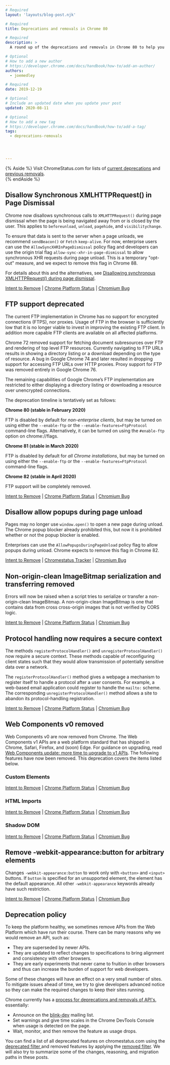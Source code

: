```yaml
---
# Required
layout: 'layouts/blog-post.njk'

# Required
title: Deprecations and removals in Chrome 80

# Required
description: >
  A round up of the deprecations and removals in Chrome 80 to help you plan.

# Optional
# How to add a new author
# https://developer.chrome.com/docs/handbook/how-to/add-an-author/
authors:
  - joemedley

# Required
date: 2019-12-19

# Optional
# Include an updated date when you update your post
updated: 2020-08-11

# Optional
# How to add a new tag
# https://developer.chrome.com/docs/handbook/how-to/add-a-tag/
tags:
  - deprecations-removals




---
```


{% Aside %}
Visit ChromeStatus.com for lists of 
<a href="https://www.chromestatus.com/features#browsers.chrome.status%3A%22Deprecated%22">current deprecations</a>
and <a href="https://www.chromestatus.com/features#browsers.chrome.status:%22Removed%22">previous removals</a>.  
{% endAside %}

## Disallow Synchronous XMLHTTPRequest&#40;) in Page Dismissal

Chrome now disallows synchronous calls to `XMLHTTPRequest()` during page
dismissal when the page is being navigated away from or is closed by the user.
This applies to `beforeunload`, `unload`, `pagehide`, and `visibilitychange`.

To ensure that data is sent to the server when a page unloads, we recommend
`sendBeacon()` or `Fetch` `keep-alive`. For now, enterprise users can use the
`AllowSyncXHRInPageDismissal` policy flag and developers can use the origin
trial flag `allow-sync-xhr-in-page-dismissal` to allow synchronous XHR requests
during page unload. This is a temporary "opt-out" measure, and we expect to
remove this flag in Chrome 88. 

For details about this and the alternatives, see [Disallowing synchronous
XMLHTTPRequest() during page dismissal]().

[Intent to Remove](https://groups.google.com/a/chromium.org/d/topic/blink-dev/cCWNIXB4dzY/discussion) &#124;
[Chrome Platform Status](https://www.chromestatus.com/feature/4664843055398912) &#124;
[Chromium Bug](https://crbug.com/827324)


## FTP support deprecated

The current FTP implementation in Chrome has no support for encrypted
connections (FTPS), nor proxies. Usage of FTP in the browser is sufficiently low
that it is no longer viable to invest in improving the existing FTP client. In
addition more capable FTP clients are available on all affected platforms.

Chrome 72 removed support for fetching document subresources over FTP and
rendering of top level FTP resources. Currently navigating to FTP URLs results
in showing a directory listing or a download depending on the type of resource.
A bug in Google Chrome 74 and later resulted in dropping support for accessing
FTP URLs over HTTP proxies. Proxy support for FTP was removed entirely in Google
Chrome 76.

The remaining capabilities of Google Chrome’s FTP implementation are restricted
to either displaying a directory listing or downloading a resource over
unencrypted connections. 

The deprecation timeline is tentatively set as follows:

**Chrome 80 (stable in February 2020)**

FTP is disabled by default for *non-enterprise clients*, but may be turned on
using either the `--enable-ftp` or the `--enable-features=FtpProtocol`
command-line flags. Alternatively, it can be turned on using the `#enable-ftp`
option on chrome://flags.

**Chrome 81 (stable in March 2020)**

FTP is disabled by default for *all Chrome installations*, but may be turned on
using either the `--enable-ftp` or the `--enable-features=FtpProtocol`
command-line flags.

**Chrome 82 (stable in April 2020)**

FTP support will be completely removed.

[Intent to Remove](https://groups.google.com/a/chromium.org/d/topic/blink-dev/e1hkwUL4p3w/discussion) &#124;
[Chrome Platform Status](https://www.chromestatus.com/feature/6246151319715840) &#124;
[Chromium Bug](https://crbug.com/333943)

## Disallow allow popups during page unload

Pages may no longer use `window.open()` to open a new page during unload. The
Chrome popup blocker already prohibited this, but now it is prohibited whether
or not the popup blocker is enabled. 

Enterprises can use the `AllowPopupsDuringPageUnload` policy flag to allow
popups during unload. Chrome expects to remove this flag in Chrome 82.

[Intent to Remove](https://groups.google.com/a/chromium.org/d/topic/blink-dev/MkA0A1YKSw4/discussion) &#124;
[Chromestatus Tracker](https://www.chromestatus.com/feature/5989473649164288) &#124;
[Chromium Bug](https://crbug.com/844455)

## Non-origin-clean ImageBitmap serialization and transferring removed

Errors will now be raised when a script tries to serialize or transfer a
non-origin-clean ImageBitmap. A non-origin-clean ImageBitmap is one that
contains data from cross cross-origin images that is not verified by CORS logic.

[Intent to Remove](https://groups.google.com/a/chromium.org/d/topic/blink-dev/Z1XdYf6SjDU/discussion) &#124;
[Chrome Platform Status](https://www.chromestatus.com/feature/5728790883860480) &#124;
[Chromium Bug](https://crbug.com/1013087)

## Protocol handling now requires a secure context

The methods `registerProtocolHandler()` and `unregisterProtocolHandler()` now
require a secure context. These methods capable of reconfiguring client states
such that they would allow transmission of potentially sensitive data over a
network. 

The `registerProtocolHandler()` method gives a webpage a mechanism to register
itself to handle a protocol after a user consents. For example, a web-based
email application could register to handle the `mailto:` scheme. The corresponding
`unregisterProtocolHandler()` method allows a site to abandon its
protocol-handling registration.

[Intent to Remove](https://groups.google.com/a/chromium.org/d/topic/blink-dev/1AOWqzgFQiw/discussion) &#124;
[Chrome Platform Status](https://www.chromestatus.com/feature/5756636801007616) &#124;
[Chromium Bug](https://crbug.com/882284)

## Web Components v0 removed

Web Components v0 are now removed from Chrome. The Web Components v1 APIs are a
web platform standard that has shipped in Chrome, Safari, Firefox, and (soon)
Edge. For guidance on upgrading, read [Web Components update: more time to
upgrade to v1 APIs](https://developers.google.com/web/updates/2019/07/web-components-time-to-upgrade). The
following features have now been removed. This deprecation covers the items
listed below.

### Custom Elements

[Intent to Remove](https://groups.google.com/a/chromium.org/d/topic/blink-dev/h-JwMiPUnuU/discussion) &#124;
[Chrome Platform Status](https://www.chromestatus.com/feature/4642138092470272) &#124;
[Chromium Bug](http://crbug.com/180965)


### HTML Imports

[Intent to Remove](https://groups.google.com/a/chromium.org/d/topic/blink-dev/h-JwMiPUnuU/discussion) &#124;
[Chrome Platform Status](https://www.chromestatus.com/feature/5144752345317376) &#124;
[Chromium Bug](http://crbug.com/240592)


### Shadow DOM

[Intent to Remove](https://groups.google.com/a/chromium.org/d/topic/blink-dev/h-JwMiPUnuU/discussion) &#124;
[Chrome Platform Status](https://www.chromestatus.com/feature/4507242028072960) &#124;
[Chromium Bug](http://crbug.com/336121)


## Remove -webkit-appearance:button for arbitrary elements

Changes `-webkit-appearance:button` to work only with `<button>` and `<input>`
buttons. If `button` is specified for an unsupported element, the element has
the default appearance. All other `-webkit-appearance` keywords already have
such restriction. 

[Intent to Remove](https://groups.google.com/a/chromium.org/d/topic/blink-dev/QFXFzfQtlKk/discussion) &#124;
[Chrome Platform Status](https://www.chromestatus.com/feature/4867142128238592) &#124;
[Chromium Bug](https://bugs.chromium.org/p/chromium/issues/detail?id=981720)


## Deprecation policy


To keep the platform healthy, we sometimes remove APIs from the Web Platform which have run their course. There can be many reasons why we would remove an
API, such as:

- They are superseded by newer APIs.
- They are updated to reflect changes to specifications to bring alignment and consistency with other browsers.
- They are early experiments that never came to fruition in other browsers and thus can increase the burden of support for web developers.


Some of these changes will have an effect on a very small number of sites. To mitigate issues ahead of time, we try to give developers advanced notice so they can make the required changes to keep their sites running.

Chrome currently has a <a href="http://www.chromium.org/blink#TOC-Launch-Process:-Deprecation"> process for deprecations and removals of API's</a>, essentially:


- Announce on the <a href="https://groups.google.com/a/chromium.org/forum/#!forum/blink-dev">blink-dev</a> mailing list.
- Set warnings and give time scales in the Chrome DevTools Console when usage is detected on the page.
- Wait, monitor, and then remove the feature as usage drops.
 


You can find a list of all deprecated features on chromestatus.com using the <a href="https://www.chromestatus.com/features#deprecated"> deprecated filter </a> and removed features by applying the <a href="https://www.chromestatus.com/features#removed">removed filter</a>. We will also try to summarize some of the changes, reasoning, and migration paths in these posts.
